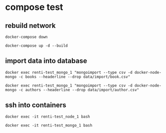 # compose test

## rebuild network

`docker-compose down`

`docker-compose up -d --build`

## import data into database

`docker exec renti-test_mongo_1 "mongoimport --type csv -d docker-node-mongo -c books --headerline --drop data/import/book.csv"`

`docker exec renti-test_mongo_1 "mongoimport --type csv -d docker-node-mongo -c authors --headerline --drop data/import/author.csv"`

## ssh into containers

`docker exec -it renti-test_node_1 bash`

`docker exec -it renti-test_mongo_1 bash`
